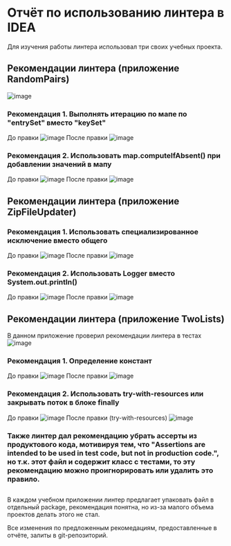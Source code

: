 # Отчёт по использованию линтера в IDEA
Для изучения работы линтера использовал три своих учебных проекта.
## Рекомендации линтера (приложение RandomPairs)
![image](https://github.com/user-attachments/assets/368791d0-7064-47b9-b8f3-a3b5f463b9e3)
### Рекомендация 1. Выполнять итерацию по мапе по "entrySet" вместо "keySet"
До правки
![image](https://github.com/user-attachments/assets/c43776e3-0c08-4aa9-8a1f-1d2cf82a9a65)
После правки
![image](https://github.com/user-attachments/assets/f89c0053-345f-4d9b-a31b-37630789b900)
### Рекомендация 2. Использовать map.computeIfAbsent() при добавлении значений в мапу
До правки
![image](https://github.com/user-attachments/assets/ce63d85a-2a39-454b-84ea-f977f5d88f5f)
После правки
![image](https://github.com/user-attachments/assets/97fd66dd-ffdb-4dac-ba54-2b7e4a213e5f)
## Рекомендации линтера (приложение ZipFileUpdater)
### Рекомендация 1. Использовать специализированное исключение вместо общего
До правки
![image](https://github.com/user-attachments/assets/6f0be92d-6cd7-48ee-938c-2e0c96231046)
После правки
![image](https://github.com/user-attachments/assets/2cfb52ea-fb3b-45da-89bb-a132deced54a)
### Рекомендация 2. Использовать Logger вместо System.out.println()
До правки
![image](https://github.com/user-attachments/assets/0db981d3-3eff-4e5e-8a0d-b76660e46beb)
После правки
![image](https://github.com/user-attachments/assets/3a2d441a-95fd-4433-a44d-0361102b5a42)
## Рекомендации линтера (приложение TwoLists)
В данном приложение проверил рекомендации линтера в тестах
![image](https://github.com/user-attachments/assets/18d6966f-2763-478a-af14-7d853b88ce7d)
### Рекомендация 1. Определение констант
До правки
![image](https://github.com/user-attachments/assets/37c4f3fa-8879-4843-9670-6372f0f64ea6)
После правки
![image](https://github.com/user-attachments/assets/a7eda9b8-d3d2-4410-bec4-3a35491ddd33)
### Рекомендация 2. Использовать try-with-resources или закрывать поток в блоке finally
До правки
![image](https://github.com/user-attachments/assets/93645374-6298-4e7a-9f52-e22bf8e33185)
После правки (try-with-resources)
![image](https://github.com/user-attachments/assets/46eea95b-6749-4e45-8c1f-92f36c8171d2)
### Также линтер дал рекомендацию убрать ассерты из продуктового кода, мотивируя тем, что "Assertions are intended to be used in test code, but not in production code.", но т.к. этот файл и содержит класс с тестами, то эту рекомендацию можно проигнорировать или удалить это правило.
##
В каждом учебном приложении линтер предлагает упаковать файл в отдельный package, рекомендация понятна, но из-за малого объема проектов делать этого не стал.

Все изменения по предложенным рекомедациям, предоставленные в отчёте, залиты в git-репозиторий.
